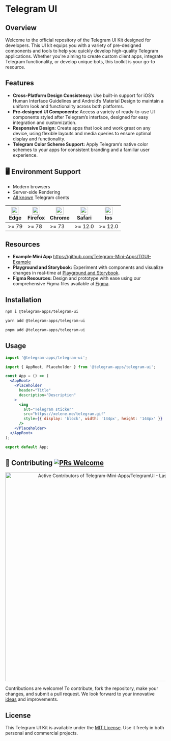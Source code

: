 # Telegram UI

## Overview

Welcome to the official repository of the Telegram UI Kit designed for developers. This UI kit equips you with a variety of pre-designed components and tools to help you quickly develop high-quality Telegram applications. Whether you're aiming to create custom client apps, integrate Telegram functionality, or develop unique bots, this toolkit is your go-to resource.

## Features

- **Cross-Platform Design Consistency:** Use built-in support for iOS’s Human Interface Guidelines and Android’s Material Design to maintain a uniform look and functionality across both platforms.
- **Pre-designed UI Components:** Access a variety of ready-to-use UI components styled after Telegram’s interface, designed for easy integration and customization.
- **Responsive Design:** Create apps that look and work great on any device, using flexible layouts and media queries to ensure optimal display and functionality.
- **Telegram Color Scheme Support:** Apply Telegram’s native color schemes to your apps for consistent branding and a familiar user experience.

## 🖥 Environment Support

- Modern browsers
- Server-side Rendering
- [All known](https://telegram.org/apps) Telegram clients

| [<img src="https://raw.githubusercontent.com/alrra/browser-logos/master/src/edge/edge_48x48.png" alt="Edge" width="24px" height="24px" />](http://godban.github.io/browsers-support-badges/)<br>Edge | [<img src="https://raw.githubusercontent.com/alrra/browser-logos/master/src/firefox/firefox_48x48.png" alt="Firefox" width="24px" height="24px" />](http://godban.github.io/browsers-support-badges/)<br>Firefox | [<img src="https://raw.githubusercontent.com/alrra/browser-logos/master/src/chrome/chrome_48x48.png" alt="Chrome" width="24px" height="24px" />](http://godban.github.io/browsers-support-badges/)<br>Chrome | [<img src="https://raw.githubusercontent.com/alrra/browser-logos/master/src/safari/safari_48x48.png" alt="Safari" width="24px" height="24px" />](http://godban.github.io/browsers-support-badges/)<br>Safari | [<img src="https://raw.githubusercontent.com/alrra/browser-logos/master/src/safari/safari_48x48.png" alt="Safari" width="24px" height="24px" />](http://godban.github.io/browsers-support-badges/)<br>Ios |
|------------------------------------------------------------------------------------------------------------------------------------------------------------------------------------------------------|------------------------------------------------------------------------------------------------------------------------------------------------------------------------------------------------------------------|--------------------------------------------------------------------------------------------------------------------------------------------------------------------------------------------------------------|--------------------------------------------------------------------------------------------------------------------------------------------------------------------------------------------------------------|-----------------------------------------------------------------------------------------------------------------------------------------------------------------------------------------------------------------|
| \>= 79 | \>= 78 | \>= 73 | \>= 12.0 | \>= 12.0                                                                                                                                                                                                        |


## Resources

- **Example Mini App** https://github.com/Telegram-Mini-Apps/TGUI-Example
- **Playground and Storybook:** Experiment with components and visualize changes in real-time at [Playground and Storybook](https://tgui.xelene.me/).
- **Figma Resources:** Design and prototype with ease using our comprehensive Figma files available at [Figma](https://www.figma.com/file/AwAi6qE11mQllHa1sOROYp/Telegram-Mini-Apps-Library).

## Installation

```sh
npm i @telegram-apps/telegram-ui
```

```sh
yarn add @telegram-apps/telegram-ui
```

```sh
pnpm add @telegram-apps/telegram-ui
```

## Usage

```jsx static
import '@telegram-apps/telegram-ui';

import { AppRoot, Placeholder } from '@telegram-apps/telegram-ui';

const App = () => (
  <AppRoot>
    <Placeholder
      header="Title"
      description="Description"
    >
      <img
        alt="Telegram sticker"
        src="https://xelene.me/telegram.gif"
        style={{ display: 'block', width: '144px', height: '144px' }}
      />
    </Placeholder>
  </AppRoot>
);

export default App;
```

## 🤝 Contributing [![PRs Welcome](https://img.shields.io/badge/PRs-welcome-brightgreen.svg?style=flat-square)](http://makeapullrequest.com)

<a href="https://next.ossinsight.io/widgets/official/compose-recent-active-contributors?limit=30&repo_id=738096149" target="_blank" style="display: block" align="center">
  <picture>
    <source media="(prefers-color-scheme: dark)" srcset="https://next.ossinsight.io/widgets/official/compose-recent-active-contributors/thumbnail.png?limit=30&repo_id=738096149&image_size=auto&color_scheme=dark" width="655" height="auto">
    <img alt="Active Contributors of Telegram-Mini-Apps/TelegramUI - Last 28 days" src="https://next.ossinsight.io/widgets/official/compose-recent-active-contributors/thumbnail.png?limit=30&repo_id=738096149&image_size=auto&color_scheme=light" width="655" height="auto">
  </picture>
</a>

Contributions are welcome! To contribute, fork the repository, make your changes, and submit a pull request. We look forward to your innovative [ideas](https://github.com/Telegram-Mini-Apps/TelegramUI/pulls) and improvements.

## License
This Telegram UI Kit is available under the [MIT License](https://opensource.org/license/mit). Use it freely in both personal and commercial projects.
